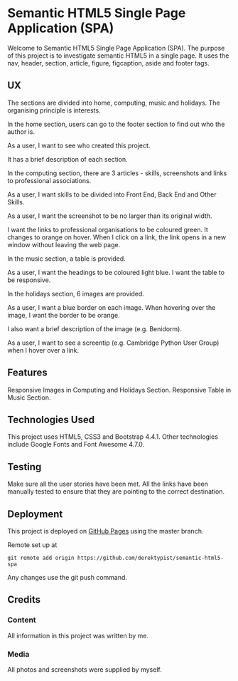 # Semantic HTML5 Single Page Application (SPA)

Welcome to Semantic HTML5 Single Page Application (SPA).  The purpose of this project is to investigate semantic HTML5 in a single page.
It uses the nav, header, section, article, figure, figcaption, aside and footer tags.

## UX

The sections are divided into home, computing, music and holidays.  The organising principle is interests.

In the home section, users can go to the footer section to find out who the author is.

As a user, I want to see who created this project.

It has a brief description of each section.

In the computing section, there are 3 articles - skills, screenshots and links to professional associations.

As a user, I want skills to be divided into Front End, Back End and Other Skills.

As a user, I want the screenshot to be no larger than its original width.

I want the links to professional organisations to be coloured green.  It changes to orange on hover.
When I click on a link, the link opens in a new window without leaving the web page.

In the music section, a table is provided.

As a user, I want the headings to be coloured light blue.  I want the table to be responsive.

In the holidays section, 6 images are provided.

As a user, I want a blue border on each image.  When hovering over the image, I want
the border to be orange.

I also want a brief description of the image (e.g. Benidorm).

As a user, I want to see a screentip (e.g. Cambridge Python User Group) when I hover over a link.

## Features

Responsive Images in Computing and Holidays Section.
Responsive Table in Music Section.

## Technologies Used

This project uses HTML5, CSS3 and Bootstrap 4.4.1.  Other technologies include
Google Fonts and Font Awesome 4.7.0.

## Testing

Make sure all the user stories have been met.  All the links have been manually
tested to ensure that they are pointing to the correct destination.

## Deployment

This project is deployed on [GitHub Pages](https://derektypist.github.io/semantic-html5-spa) using the master branch.

Remote set up at

    git remote add origin https://github.com/derektypist/semantic-html5-spa
    
Any changes use the git push command.

## Credits

### Content

All information in this project was written by me.

### Media

All photos and screenshots were supplied by myself.




